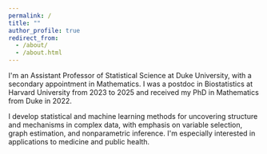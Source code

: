 ```yaml
---
permalink: /
title: ""
author_profile: true
redirect_from: 
  - /about/
  - /about.html
---
```


I'm an Assistant Professor of Statistical Science at Duke University, with a secondary appointment in Mathematics. I was a postdoc in Biostatistics at Harvard University from 2023 to 2025 and received my PhD in Mathematics from Duke in 2022.

I develop statistical and machine learning methods for uncovering structure and mechanisms in complex data, with emphasis on variable selection, graph estimation, and nonparametric inference. I'm especially interested in applications to medicine and public health.
